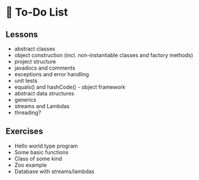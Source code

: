 # :bookmark_tabs: To-Do List

## Lessons
- abstract classes
- object construction (incl. non-instantiable classes and factory methods)
- project structure
- javadocs and comments
- exceptions and error handling
- unit tests
- equals() and hashCode() - object framework
- abstract data structures
- generics
- streams and Lambdas
- threading?

## Exercises
- Hello world type program
- Some basic functions
- Class of some kind
- Zoo example
- Database with streams/lambdas